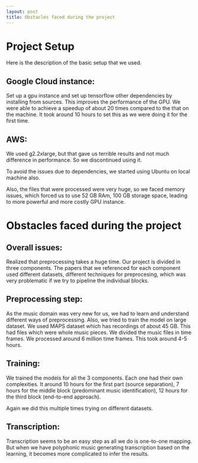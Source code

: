 ```yaml
---
layout: post
title: Obstacles faced during the project
---
```



# Project Setup

Here is the description of the basic setup that we used.

## Google Cloud instance: 
Set up a gpu instance and set up tensorflow other dependencies by installing from sources. This improves the performance of the GPU. We were able to achieve a speedup of about 20 times compared to the that on the machine.
It took around 10 hours to set this as we were doing it for the first time.

## AWS:
We used g2.2xlarge, but that gave us terrible results and not much difference in performance. So we discontinued using it.

To avoid the issues due to dependencies, we started using Ubuntu on local machine also.

Also, the files that were processed were very huge, so we faced memory issues, which forced us to use 52 GB RAm, 100 GB storage space, leading to more powerful and more costly GPU instance.

# Obstacles faced during the project

## Overall issues:

Realized that preprocessing takes a huge time.
Our project is divided in three components. The papers that we referenced for each component used different datasets, different techniques for preprocesing, which was very problematic if we try to pipeline the individual blocks.

## Preprocessing step:

As the music domain was very new for us, we had to learn and understand different ways of preprocessing. Also, we tried to train the model on large dataset. We used MAPS dataset which has recordings of about 45 GB. This had files which were whole music pieces. We divided the music files in time frames. We processed around 6 million time frames. This took around 4-5 hours.

## Training:

We trained the models for all the 3 components. Each one had their own complexities. It around 10 hours for the first part (source separation), 7 hours for the middle block (predominant music identification), 12 hours for the third block (end-to-end approach).

Again we did this multiple times trying on different datasets.

## Transcription:

Transcription seems to be an easy step as all we do is one-to-one mapping.
But when we have polyphonic music generating transcription based on the learning, it becomes more complicated to infer the results.

